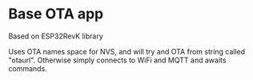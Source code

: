 # Base OTA app

Based on ESP32RevK library

Uses OTA names space for NVS, and will try and OTA from string called "otaurl".
Otherwise simply connects to WiFi and MQTT and awaits commands.
